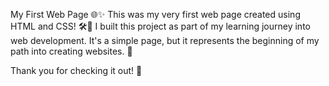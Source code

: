 My First Web Page 🌐✨
This was my very first web page created using HTML and CSS! 🛠️🎨
I built this project as part of my learning journey into web development.
It's a simple page, but it represents the beginning of my path into creating websites. 🚀

Thank you for checking it out! 🙌
